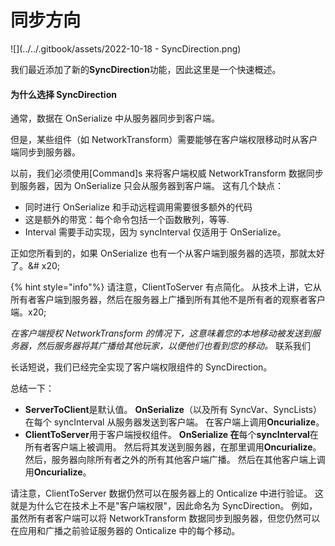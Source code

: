 # 同步方向

![](../../.gitbook/assets/2022-10-18 - SyncDirection.png)

我们最近添加了新的**SyncDirection**功能，因此这里是一个快速概述。

#### 为什么选择 SyncDirection

通常，数据在 OnSerialize 中从服务器同步到客户端。

但是，某些组件（如 NetworkTransform）需要能够在客户端权限移动时从客户端同步到服务器。

以前，我们必须使用\[Command]s 来将客户端权威 NetworkTransform 数据同步到服务器，因为 OnSerialize 只会从服务器到客户端。 这有几个缺点：

- 同时进行 OnSerialize 和手动远程调用需要很多额外的代码
- 这是额外的带宽：每个命令包括一个函数散列，等等.
- Interval 需要手动实现，因为 syncInterval 仅适用于 OnSerialize。

正如您所看到的，如果 OnSerialize 也有一个从客户端到服务器的选项，那就太好了。&# x20;

{% hint style="info"%}
请注意，ClientToServer 有点简化。 从技术上讲，它从所有者客户端到服务器，然后在服务器上广播到所有其他不是所有者的观察者客户端。x20;

_在客户端授权 NetworkTransform 的情况下，这意味着您的本地移动被发送到服务器，然后服务器将其广播给其他玩家，以便他们也看到您的移动。_
联系我们

长话短说，我们已经完全实现了客户端权限组件的 SyncDirection。

总结一下：

- **ServerToClient**是默认值。 **OnSerialize**（以及所有 SyncVar、SyncLists）在每个 syncInterval 从服务器发送到客户端。 在客户端上调用**Oncurialize**。
- **ClientToServer**用于客户端授权组件。 **OnSerialize 在**每个**syncInterval**在所有者客户端上被调用。 然后将其发送到服务器，在那里调用**Oncurialize**。 然后，服务器向除所有者之外的所有其他客户端广播。 然后在其他客户端上调用**Oncurialize**。

请注意，ClientToServer 数据仍然可以在服务器上的 Onticalize 中进行验证。 这就是为什么它在技术上不是"客户端权限"，因此命名为 SyncDirection。 例如，虽然所有者客户端可以将 NetworkTransform 数据同步到服务器，但您仍然可以在应用和广播之前验证服务器的 Onticalize 中的每个移动。
